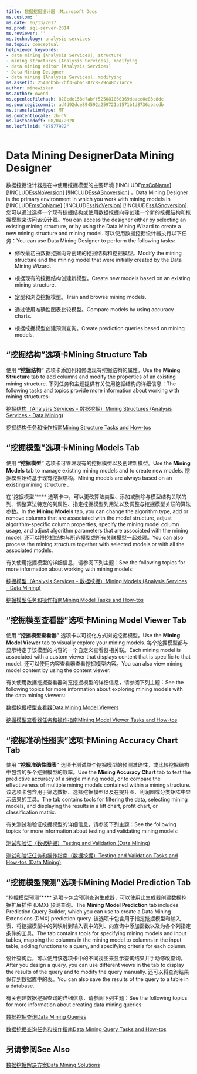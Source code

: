 ```yaml
---
title: 数据挖掘设计器 |Microsoft Docs
ms.custom: ''
ms.date: 06/13/2017
ms.prod: sql-server-2014
ms.reviewer: ''
ms.technology: analysis-services
ms.topic: conceptual
helpviewer_keywords:
- data mining [Analysis Services], structure
- mining structures [Analysis Services], modifying
- data mining editor [Analysis Services]
- Data Mining Designer
- data mining [Analysis Services], modifying
ms.assetid: 2540db5b-2bf3-4b6c-87c8-79c48d71acce
author: minewiskan
ms.author: owend
ms.openlocfilehash: 820cde158dfabff525081060369daace0e83c8dc
ms.sourcegitcommit: ad4d92dce894592a259721a1571b1d8736abacdb
ms.translationtype: MT
ms.contentlocale: zh-CN
ms.lasthandoff: 08/04/2020
ms.locfileid: "87577922"
---
```

# <a name="data-mining-designer"></a><span data-ttu-id="96888-102">Data Mining Designer</span><span class="sxs-lookup"><span data-stu-id="96888-102">Data Mining Designer</span></span>
  <span data-ttu-id="96888-103">数据挖掘设计器是在中使用挖掘模型的主要环境 [!INCLUDE[msCoName](../../includes/msconame-md.md)] [!INCLUDE[ssNoVersion](../../includes/ssnoversion-md.md)] [!INCLUDE[ssASnoversion](../../includes/ssasnoversion-md.md)] 。</span><span class="sxs-lookup"><span data-stu-id="96888-103">Data Mining Designer is the primary environment in which you work with mining models in [!INCLUDE[msCoName](../../includes/msconame-md.md)] [!INCLUDE[ssNoVersion](../../includes/ssnoversion-md.md)] [!INCLUDE[ssASnoversion](../../includes/ssasnoversion-md.md)].</span></span> <span data-ttu-id="96888-104">您可以通过选择一个现有挖掘结构或使用数据挖掘向导创建一个新的挖掘结构和挖掘模型来访问该设计器。</span><span class="sxs-lookup"><span data-stu-id="96888-104">You can access the designer either by selecting an existing mining structure, or by using the Data Mining Wizard to create a new mining structure and mining model.</span></span> <span data-ttu-id="96888-105">可以使用数据挖掘设计器执行以下任务：</span><span class="sxs-lookup"><span data-stu-id="96888-105">You can use Data Mining Designer to perform the following tasks:</span></span>  
  
-   <span data-ttu-id="96888-106">修改最初由数据挖掘向导创建的挖掘结构和挖掘模型。</span><span class="sxs-lookup"><span data-stu-id="96888-106">Modify the mining structure and the mining model that were initially created by the Data Mining Wizard.</span></span>  
  
-   <span data-ttu-id="96888-107">根据现有的挖掘结构创建新模型。</span><span class="sxs-lookup"><span data-stu-id="96888-107">Create new models based on an existing mining structure.</span></span>  
  
-   <span data-ttu-id="96888-108">定型和浏览挖掘模型。</span><span class="sxs-lookup"><span data-stu-id="96888-108">Train and browse mining models.</span></span>  
  
-   <span data-ttu-id="96888-109">通过使用准确性图表比较模型。</span><span class="sxs-lookup"><span data-stu-id="96888-109">Compare models by using accuracy charts.</span></span>  
  
-   <span data-ttu-id="96888-110">根据挖掘模型创建预测查询。</span><span class="sxs-lookup"><span data-stu-id="96888-110">Create prediction queries based on mining models.</span></span>  
  
## <a name="mining-structure-tab"></a><span data-ttu-id="96888-111">“挖掘结构”选项卡</span><span class="sxs-lookup"><span data-stu-id="96888-111">Mining Structure Tab</span></span>  
 <span data-ttu-id="96888-112">使用 **“挖掘结构”** 选项卡添加列和修改现有挖掘结构的属性。</span><span class="sxs-lookup"><span data-stu-id="96888-112">Use the **Mining Structure** tab to add columns and modify the properties of an existing mining structure.</span></span> <span data-ttu-id="96888-113">下列任务和主题提供有关使用挖掘结构的详细信息：</span><span class="sxs-lookup"><span data-stu-id="96888-113">The following tasks and topics provide more information about working with mining structures:</span></span>  
  
 [<span data-ttu-id="96888-114">挖掘结构（Analysis Services - 数据挖掘）</span><span class="sxs-lookup"><span data-stu-id="96888-114">Mining Structures &#40;Analysis Services - Data Mining&#41;</span></span>](mining-structures-analysis-services-data-mining.md)  
  
 [<span data-ttu-id="96888-115">挖掘结构任务和操作指南</span><span class="sxs-lookup"><span data-stu-id="96888-115">Mining Structure Tasks and How-tos</span></span>](mining-structure-tasks-and-how-tos.md)  
  
## <a name="mining-models-tab"></a><span data-ttu-id="96888-116">“挖掘模型”选项卡</span><span class="sxs-lookup"><span data-stu-id="96888-116">Mining Models Tab</span></span>  
 <span data-ttu-id="96888-117">使用 **“挖掘模型”** 选项卡可管理现有的挖掘模型以及创建新模型。</span><span class="sxs-lookup"><span data-stu-id="96888-117">Use the **Mining Models** tab to manage existing mining models and to create new models.</span></span> <span data-ttu-id="96888-118">挖掘模型始终基于现有挖掘结构。</span><span class="sxs-lookup"><span data-stu-id="96888-118">Mining models are always based on an existing mining structure .</span></span>  
  
 <span data-ttu-id="96888-119">在“挖掘模型”\*\*\*\* 选项卡中，可以更改算法类型、添加或删除与模型结构关联的列、调整算法特定的列属性、指定挖掘模型列用法以及调整与挖掘模型关联的算法参数。</span><span class="sxs-lookup"><span data-stu-id="96888-119">In the **Mining Models** tab, you can change the algorithm type, add or remove columns that are associated with the model structure, adjust algorithm-specific column properties, specify the mining model column usage, and adjust algorithm parameters that are associated with the mining model.</span></span> <span data-ttu-id="96888-120">还可以将挖掘结构与所选模型或所有关联模型一起处理。</span><span class="sxs-lookup"><span data-stu-id="96888-120">You can also process the mining structure together with selected models or with all the associated models.</span></span>  
  
 <span data-ttu-id="96888-121">有关使用挖掘模型的详细信息，请参阅下列主题：</span><span class="sxs-lookup"><span data-stu-id="96888-121">See the following topics for more information about working with mining models:</span></span>  
  
 [<span data-ttu-id="96888-122">挖掘模型（Analysis Services - 数据挖掘）</span><span class="sxs-lookup"><span data-stu-id="96888-122">Mining Models &#40;Analysis Services - Data Mining&#41;</span></span>](mining-models-analysis-services-data-mining.md)  
  
 [<span data-ttu-id="96888-123">挖掘模型任务和操作指南</span><span class="sxs-lookup"><span data-stu-id="96888-123">Mining Model Tasks and How-tos</span></span>](mining-model-tasks-and-how-tos.md)  
  
## <a name="mining-model-viewer-tab"></a><span data-ttu-id="96888-124">“挖掘模型查看器”选项卡</span><span class="sxs-lookup"><span data-stu-id="96888-124">Mining Model Viewer Tab</span></span>  
 <span data-ttu-id="96888-125">使用 **“挖掘模型查看器”** 选项卡以可视化方式浏览挖掘模型。</span><span class="sxs-lookup"><span data-stu-id="96888-125">Use the **Mining Model Viewer** tab to visually explore your mining models.</span></span> <span data-ttu-id="96888-126">每个挖掘模型都与显示特定于该模型的内容的一个自定义查看器相关联。</span><span class="sxs-lookup"><span data-stu-id="96888-126">Each mining model is associated with a custom viewer that displays content that is specific to that model.</span></span> <span data-ttu-id="96888-127">还可以使用内容查看器查看挖掘模型内容。</span><span class="sxs-lookup"><span data-stu-id="96888-127">You can also view mining model content by using the content viewer.</span></span>  
  
 <span data-ttu-id="96888-128">有关使用数据挖掘查看器浏览挖掘模型的详细信息，请参阅下列主题：</span><span class="sxs-lookup"><span data-stu-id="96888-128">See the following topics for more information about exploring mining models with the data mining viewers:</span></span>  
  
 [<span data-ttu-id="96888-129">数据挖掘模型查看器</span><span class="sxs-lookup"><span data-stu-id="96888-129">Data Mining Model Viewers</span></span>](data-mining-model-viewers.md)  
  
 [<span data-ttu-id="96888-130">挖掘模型查看器任务和操作指南</span><span class="sxs-lookup"><span data-stu-id="96888-130">Mining Model Viewer Tasks and How-tos</span></span>](mining-model-viewer-tasks-and-how-tos.md)  
  
## <a name="mining-accuracy-chart-tab"></a><span data-ttu-id="96888-131">“挖掘准确性图表”选项卡</span><span class="sxs-lookup"><span data-stu-id="96888-131">Mining Accuracy Chart Tab</span></span>  
 <span data-ttu-id="96888-132">使用 **“挖掘准确性图表”** 选项卡测试单个挖掘模型的预测准确性，或比较挖掘结构中包含的多个挖掘模型的效率。</span><span class="sxs-lookup"><span data-stu-id="96888-132">Use the **Mining Accuracy Chart** tab to test the predictive accuracy of a single mining model, or to compare the effectiveness of multiple mining models contained within a mining structure.</span></span> <span data-ttu-id="96888-133">该选项卡包含用于筛选数据、选择挖掘模型以及在提升图、利润图或分类矩阵中显示结果的工具。</span><span class="sxs-lookup"><span data-stu-id="96888-133">The tab contains tools for filtering the data, selecting mining models, and displaying the results in a lift chart, profit chart, or classification matrix.</span></span>  
  
 <span data-ttu-id="96888-134">有关测试和验证挖掘模型的详细信息，请参阅下列主题：</span><span class="sxs-lookup"><span data-stu-id="96888-134">See the following topics for more information about testing and validating mining models:</span></span>  
  
 [<span data-ttu-id="96888-135">测试和验证（数据挖掘）</span><span class="sxs-lookup"><span data-stu-id="96888-135">Testing and Validation &#40;Data Mining&#41;</span></span>](testing-and-validation-data-mining.md)  
  
 [<span data-ttu-id="96888-136">测试和验证任务和操作指南（数据挖掘）</span><span class="sxs-lookup"><span data-stu-id="96888-136">Testing and Validation Tasks and How-tos &#40;Data Mining&#41;</span></span>](testing-and-validation-tasks-and-how-tos-data-mining.md)  
  
## <a name="mining-model-prediction-tab"></a><span data-ttu-id="96888-137">“挖掘模型预测”选项卡</span><span class="sxs-lookup"><span data-stu-id="96888-137">Mining Model Prediction Tab</span></span>  
 <span data-ttu-id="96888-138">“挖掘模型预测”\*\*\*\* 选项卡包含预测查询生成器，可以使用此生成器创建数据挖掘扩展插件 (DMX) 预测查询。</span><span class="sxs-lookup"><span data-stu-id="96888-138">The **Mining Model Prediction** tab includes Prediction Query Builder, which you can use to create a Data Mining Extensions (DMX) prediction query.</span></span> <span data-ttu-id="96888-139">该选项卡包含用于指定挖掘模型和输入表、将挖掘模型中的列映射到输入表中的列、向查询中添加函数以及为各个列指定条件的工具。</span><span class="sxs-lookup"><span data-stu-id="96888-139">The tab contains tools for specifying mining models and input tables, mapping the columns in the mining model to columns in the input table, adding functions to a query, and specifying criteria for each column.</span></span>  
  
 <span data-ttu-id="96888-140">设计查询后，可以使用该选项卡中的不同视图来显示查询结果并手动修改查询。</span><span class="sxs-lookup"><span data-stu-id="96888-140">After you design a query, you can use different views in the tab to display the results of the query and to modify the query manually.</span></span> <span data-ttu-id="96888-141">还可以将查询结果保存到数据库中的表。</span><span class="sxs-lookup"><span data-stu-id="96888-141">You can also save the results of the query to a table in a database.</span></span>  
  
 <span data-ttu-id="96888-142">有关创建数据挖掘查询的详细信息，请参阅下列主题：</span><span class="sxs-lookup"><span data-stu-id="96888-142">See the following topics for more information about creating data mining queries:</span></span>  
  
 [<span data-ttu-id="96888-143">数据挖掘查询</span><span class="sxs-lookup"><span data-stu-id="96888-143">Data Mining Queries</span></span>](data-mining-queries.md)  
  
 [<span data-ttu-id="96888-144">数据挖掘查询任务和操作指南</span><span class="sxs-lookup"><span data-stu-id="96888-144">Data Mining Query Tasks and How-tos</span></span>](data-mining-query-tasks-and-how-tos.md)  
  
## <a name="see-also"></a><span data-ttu-id="96888-145">另请参阅</span><span class="sxs-lookup"><span data-stu-id="96888-145">See Also</span></span>  
 [<span data-ttu-id="96888-146">数据挖掘解决方案</span><span class="sxs-lookup"><span data-stu-id="96888-146">Data Mining Solutions</span></span>](data-mining-solutions.md)  
  
  
